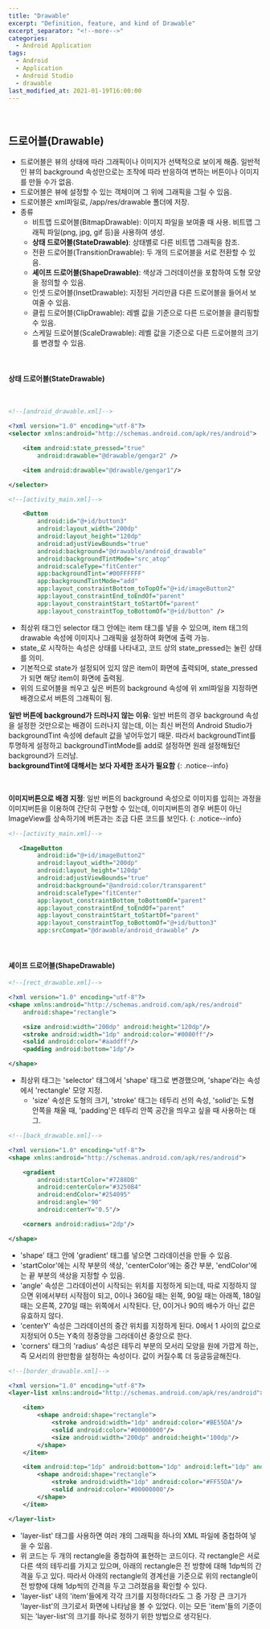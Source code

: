 ```yaml
---
title: "Drawable"
excerpt: "Definition, feature, and kind of Drawable"
excerpt_separator: "<!--more-->"
categories:
  - Android Application
tags:
  - Android
  - Application
  - Android Studio
  - drawable 
last_modified_at: 2021-01-19T16:00:00
---
```

<!--more-->

<br>

## 드로어블(Drawable)

  * 드로어블은 뷰의 상태에 따라 그래픽이나 이미지가 선택적으로 보이게 해줌. 일반적인 뷰의 background 속성만으로는 조작에 따라 반응하여 변하는 버튼이나 이미지를 만들 수가 없음.
  * 드로어블은 뷰에 설정할 수 있는 객체이며 그 위에 그래픽을 그릴 수 있음.
  * 드로어블은 xml파일로, /app/res/drawable 폴더에 저장.
  * 종류
    * 비트맵 드로어블(BitmapDrawable): 이미지 파일을 보여줄 때 사용. 비트맵 그래픽 파일(png, jpg, gif 등)을 사용하여 생성.
    * **상태 드로어블(StateDrawable)**: 상태별로 다른 비트맵 그래픽을 참조.
    * 전환 드로어블(TransitionDrawable): 두 개의 드로어블을 서로 전환할 수 있음.
    * **셰이프 드로어블(ShapeDrawable)**: 색상과 그러데이션을 포함하여 도형 모양을 정의할 수 있음.
    * 인셋 드로어블(InsetDrawable): 지정된 거리만큼 다른 드로어블을 들어서 보여줄 수 있음.
    * 클립 드로어블(ClipDrawable): 레벨 값을 기준으로 다른 드로어블을 클리핑할 수 있음.
    * 스케일 드로어블(ScaleDrawable): 레벨 값을 기준으로 다른 드로어블의 크기를 변경할 수 있음.
    
<br>

#### 상태 드로어블(StateDrawable)

<img src="/images/2021-01-19-state_drawable_ex01.png" class="align-center" alt="">
<img src="/images/2021-01-19-state_drawable_ex02.png" class="align-center" alt="">

```xml
<!--[android_drawable.xml]-->

<?xml version="1.0" encoding="utf-8"?>
<selector xmlns:android="http://schemas.android.com/apk/res/android">

    <item android:state_pressed="true"
        android:drawable="@drawable/gengar2" />

    <item android:drawable="@drawable/gengar1"/>

</selector>
```

```xml
<!--[activity_main.xml]-->

    <Button
        android:id="@+id/button3"
        android:layout_width="200dp"
        android:layout_height="120dp"
        android:adjustViewBounds="true"
        android:background="@drawable/android_drawable"
        android:backgroundTintMode="src_atop"
        android:scaleType="fitCenter"
        app:backgroundTint="#00FFFFFF"
        app:backgroundTintMode="add"
        app:layout_constraintBottom_toTopOf="@+id/imageButton2"
        app:layout_constraintEnd_toEndOf="parent"
        app:layout_constraintStart_toStartOf="parent"
        app:layout_constraintTop_toBottomOf="@+id/button" />
```

  * 최상위 태그인 selector 태그 안에는 item 태그를 넣을 수 있으며, item 태그의 drawable 속성에 이미지나 그래픽을 설정하여 화면에 출력 가능.
  * state_로 시작하는 속성은 상태를 나타내고, 코드 상의 state_pressed는 눌린 상태를 의미.
  * 기본적으로 state가 설정되어 있지 않은 item이 화면에 출력되며, state_pressed가 되면 해당 item이 화면에 출력됨.
  * 위의 드로어블을 씌우고 싶은 버튼의 background 속성에 위 xml파일을 지정하면 배경으로서 버튼의 그래픽이 됨. 

**일반 버튼에 background가 드러나지 않는 이유**: 일반 버튼의 경우 background 속성을 설정한 것만으로는 배경이 드러나지 않는데, 이는 최신 버전의 Android Studio가 backgroundTint 속성에 default 값을 넣어두었기 때문. 따라서 backgroundTint를 투명하게 설정하고 backgroundTintMode를 add로 설정하면 원래 설정해뒀던 background가 드러남. <br>**backgroundTint에 대해서는 보다 자세한 조사가 필요함** 
{: .notice--info}

<br>

**이미지버튼으로 배경 지정**: 일반 버튼의 background 속성으로 이미지를 입히는 과정을 이미지버튼을 이용하여 간단히 구현할 수 있는데, 이미지버튼의 경우 버튼이 아닌 ImageView를 상속하기에 버튼과는 조금 다른 코드를 보인다.
{: .notice--info}

```xml
<!--[activity_main.xml]-->

   <ImageButton
        android:id="@+id/imageButton2"
        android:layout_width="200dp"
        android:layout_height="120dp"
        android:adjustViewBounds="true"
        android:background="@android:color/transparent"
        android:scaleType="fitCenter"
        app:layout_constraintBottom_toBottomOf="parent"
        app:layout_constraintEnd_toEndOf="parent"
        app:layout_constraintStart_toStartOf="parent"
        app:layout_constraintTop_toBottomOf="@+id/button3"
        app:srcCompat="@drawable/android_drawable" />
```

<br>

#### 셰이프 드로어블(ShapeDrawable)

```xml
<!--[rect_drawable.xml]-->

<?xml version="1.0" encoding="utf-8"?>
<shape xmlns:android="http://schemas.android.com/apk/res/android"
    android:shape="rectangle">

    <size android:width="200dp" android:height="120dp"/>
    <stroke android:width="1dp" android:color="#0000ff"/>
    <solid android:color="#aaddff"/>
    <padding android:bottom="1dp"/>

</shape>
```

* 최상위 태그는 'selector' 태그에서 'shape' 태그로 변경했으며, 'shape'라는 속성에서 'rectangle' 모양 지정.
  * 'size' 속성은 도형의 크기, 'stroke' 태그는 테두리 선의 속성, 'solid'는 도형 안쪽을 채울 때, 'padding'은 테두리 안쪽 공간을 띄우고 싶을 때 사용하는 태그.

```xml
<!--[back_drawable.xml]-->

<?xml version="1.0" encoding="utf-8"?>
<shape xmlns:android="http://schemas.android.com/apk/res/android">

    <gradient
        android:startColor="#7288DB"
        android:centerColor="#3250B4"
        android:endColor="#254095"
        android:angle="90"
        android:centerY="0.5"/>

    <corners android:radius="2dp"/>

</shape>
```

  * 'shape' 태그 안에 'gradient' 태그를 넣으면 그라데이션을 만들 수 있음.
  * 'startColor'에는 시작 부분의 색상, 'centerColor'에는 중간 부분, 'endColor'에는 끝 부분의 색상을 지정할 수 있음.
  * 'angle' 속성은 그라데이션이 시작되는 위치를 지정하게 되는데, 따로 지정하지 않으면 위에서부터 시작점이 되고, 0이나 360일 때는 왼쪽, 90일 때는 아래쪽, 180일 때는 오른쪽, 270일 때는 위쪽에서 시작된다. 단, 0이거나 90의 배수가 아닌 값은 유효하지 않다.
  * 'centerY' 속성은 그라데이션의 중간 위치를 지정하게 된다. 0에서 1 사이의 값으로 지정되어 0.5는 Y축의 정중앙을 그라데이션 중앙으로 한다.
  * 'corners' 태그의 'radius' 속성은 테두리 부분의 모서리 모양을 원에 가깝게 하는, 즉 모서리의 완만함을 설정하는 속성이다. 값이 커질수록 더 둥글둥글해진다. 

```xml
<!--[border_drawable.xml]-->

<?xml version="1.0" encoding="utf-8"?>
<layer-list xmlns:android="http://schemas.android.com/apk/res/android">

    <item>
        <shape android:shape="rectangle">
            <stroke android:width="1dp" android:color="#BE55DA"/>
            <solid android:color="#00000000"/>
            <size android:width="200dp" android:height="100dp"/>
        </shape>
    </item>

    <item android:top="1dp" android:bottom="1dp" android:left="1dp" android:right="1dp">
        <shape android:shape="rectangle">
            <stroke android:width="1dp" android:color="#FF55DA"/>
            <solid android:color="#00000000"/>
        </shape>
    </item>

</layer-list>
```

  * 'layer-list' 태그를 사용하면 여러 개의 그래픽을 하나의 XML 파일에 중첩하여 넣을 수 있음.
  * 위 코드는 두 개의 rectangle을 중첩하여 표현하는 코드이다. 각 rectangle은 서로 다른 색의 테두리를 가지고 있으며, 아래의 rectangle은 전 방향에 대해 1dp씩의 간격을 두고 있다. 따라서 아래의 rectangle의 경계선을 기준으로 위의 rectangle이 전 방향에 대해 1dp씩의 간격을 두고 그려졌음을 확인할 수 있다.
  * 'layer-list' 내의 'item'들에게 각각 크기를 지정하더라도 그 중 가장 큰 크기가 'layer-list'의 크기로서 화면에 나타남을 볼 수 있었다. 이는 모든 'item'들의 기준이 되는 'layer-list'의 크기를 하나로 정하기 위한 방법으로 생각된다.
